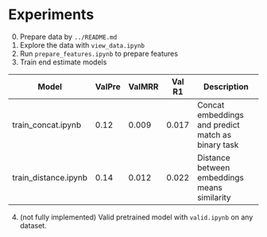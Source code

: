 # Experiments

0. Prepare data by `../README.md` 
1. Explore the data with `view_data.ipynb`
2. Run `prepare_features.ipynb` to prepare features
3. Train end estimate models

| Model                   | ValPre | ValMRR | Val R1  |  Description |
| ----------------------- | ------ | ------ | ------- | ------------ |
| train_concat.ipynb      |  0.12  |  0.009 |  0.017  |  Concat embeddings and predict match as binary task  |
| train_distance.ipynb    |  0.14  |  0.012 |  0.022  |  Distance between embeddings means similarity  |


4. (not fully implemented) Valid pretrained model with `valid.ipynb` on any dataset.

